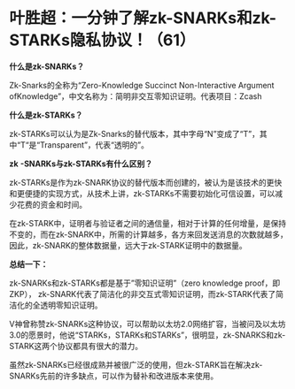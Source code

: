 
# 叶胜超：一分钟了解zk-SNARKs和zk-STARKs隐私协议！（61）

**什么是zk-SNARKs？**



Zk-Snarks的全称为“Zero-Knowledge Succinct Non-Interactive Argument ofKnowledge”，中文名称为：简明非交互零知识证明。代表项目：Zcash



**什么是zk-STARKs？**



zk-STARKs可以认为是Zk-Snarks的替代版本，其中字母“N”变成了“T”，其中“T“是“Transparent”，代表“透明的”。



**zk** **-SNARKs与zk-STARKs有什么区别？**



zk-STARKs是作为zk-SNARK协议的替代版本而创建的，被认为是该技术的更快和更便捷的实现方式，从技术上讲，zk-STARKs不需要初始化可信设置，可以减少花费的资金和时间。



在zk-STARK中，证明者与验证者之间的通信量，相对于计算的任何增量，是保持不变的，而在zk-SNARK中，所需的计算越多，各方来回发送消息的次数就越多，因此，zk-SNARK的整体数据量，远大于zk-STARK证明中的数据量。





**总结一下：**



zk-SNARKs和zk-STARKs都是基于”零知识证明”（zero knowledge proof，即ZKP）， zk-SNARK代表了简洁化的非交互式零知识证明，而zk-STARK代表了简洁化的全透明零知识证明。



V神曾称赞zk-SNARKs这种协议，可以帮助以太坊2.0网络扩容，当被问及以太坊3.0的愿景时，他说“STARKs，STARKs和STARKs”，很明显，zk-SNARKS和zk-STARK这两个协议都具有很大的潜力。



虽然zk-SNARKs已经很成熟并被很广泛的使用，但zk-STARK旨在解决zk-SNARKs先前的许多缺点，可以作为替补和改进版本来使用。
